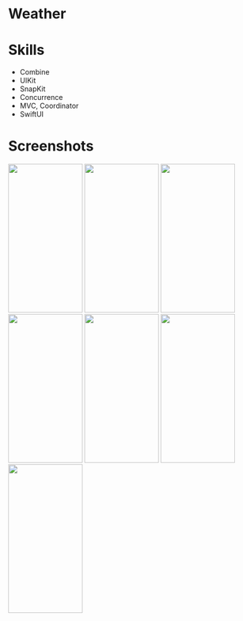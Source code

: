 # Weather


# Skills
- Combine
- UIKit
- SnapKit
- Concurrence
- MVC, Coordinator
- SwiftUI


# Screenshots

<img src="https://user-images.githubusercontent.com/105917148/230153386-8b9c35cb-7371-401e-813f-bb2e0f37b395.png" width="150" height="300"> <img src="https://user-images.githubusercontent.com/105917148/230153408-0414b04c-8559-4332-af65-15dacaa64381.png" width="150" height="300"> <img src="https://user-images.githubusercontent.com/105917148/230153416-f8870641-2018-47a0-9478-d18661f3d7d1.png" width="150" height="300"> <img src="https://user-images.githubusercontent.com/105917148/230153428-a7d57b45-c550-41c0-8f86-679ba4866fbc.png" width="150" height="300">
<img src="https://user-images.githubusercontent.com/105917148/230153479-d70f72b9-0d51-4dc6-8936-d19e69607284.png" width="150" height="300"> <img src="https://user-images.githubusercontent.com/105917148/230153561-7c4da7af-9e0a-4aee-abf7-62084bbd668b.png" width="150" height="300"> <img src="https://user-images.githubusercontent.com/105917148/230153571-5d4e58d6-013f-414d-9781-950a55c87247.png" width="150" height="300">
